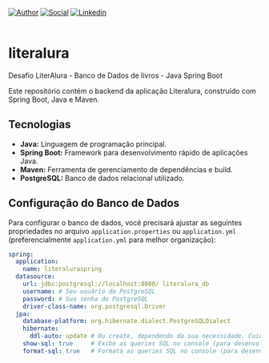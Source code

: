 [![Author](https://img.shields.io/badge/Dev-Nadi%20Duno-blueviolet%20)](https://portfolio-nadi.vercel.app/)
[![Social](https://img.shields.io/twitter/follow/nadiduno?label=%40nadiduno&style=social)](https://twitter.com/nadiduno)
[![Linkedin](https://img.shields.io/badge/in-Nadi%20Duno-blue)](https://www.linkedin.com/in/nadiduno/)
<br />
<br />

# literalura
Desafio LiterAlura - Banco de Dados de livros - Java Spring Boot 

Este repositório contém o backend da aplicação Literalura, construído com Spring Boot, Java e Maven.

## Tecnologias

*   **Java:** Linguagem de programação principal.
*   **Spring Boot:** Framework para desenvolvimento rápido de aplicações Java.
*   **Maven:** Ferramenta de gerenciamento de dependências e build.
*   **PostgreSQL:** Banco de dados relacional utilizado.

## Configuração do Banco de Dados

Para configurar o banco de dados, você precisará ajustar as seguintes propriedades no arquivo `application.properties` ou `application.yml` (preferencialmente `application.yml` para melhor organização):

```yaml
spring:
  application:
    name: literaluraspring
  datasource:
    url: jdbc:postgresql://localhost:8080/ literalura_db
    username: # Seu usuário do PostgreSQL
    password: # Sua senha do PostgreSQL
    driver-class-name: org.postgresql.Driver
  jpa:
    database-platform: org.hibernate.dialect.PostgreSQLDialect
    hibernate:
      ddl-auto: update # Ou create, dependendo da sua necessidade. Cuidado com 'create' em produção!
    show-sql: true     # Exibe as queries SQL no console (para desenvolvimento)
    format-sql: true   # Formata as queries SQL no console (para desenvolvimento)
